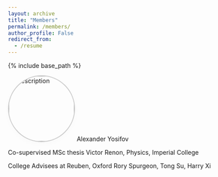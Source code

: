 ```yaml
---
layout: archive
title: "Members"
permalink: /members/
author_profile: False
redirect_from:
  - /resume
---
```


{% include base_path %}


<img src="/images/profile.jpg" alt="Description" style="border-radius: 50%; box-shadow: 0 4px 15px rgba(0, 0, 0, 0.02); border: 2px solid #ccc; width: 150px;">
Alexander Yosifov


Co-supervised MSc thesis
Victor Renon, Physics, Imperial College

College Advisees at Reuben, Oxford
Rory Spurgeon, Tong Su, Harry Xi
